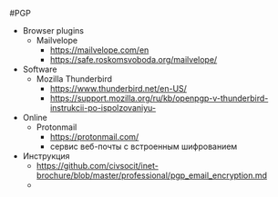 #PGP
- Browser plugins
	- Mailvelope
		- https://mailvelope.com/en
		- https://safe.roskomsvoboda.org/mailvelope/
- Software
	- Mozilla Thunderbird
		- https://www.thunderbird.net/en-US/
		- https://support.mozilla.org/ru/kb/openpgp-v-thunderbird-instrukcii-po-ispolzovaniyu-
- Online
	- Protonmail
		- https://protonmail.com/
		- сервис веб-почты с встроенным шифрованием
- Инструкция
	- https://github.com/civsocit/inet-brochure/blob/master/professional/pgp_email_encryption.md
	- 
